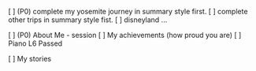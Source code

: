 

[ ] (P0) complete my yosemite journey in summary style first.
[ ] complete other trips in summary style fist. 
[ ]    disneyland ...

[ ] (P0) About Me - session
[ ] My achievements (how proud you are)
    [ ] Piano L6 Passed

[ ] My stories

